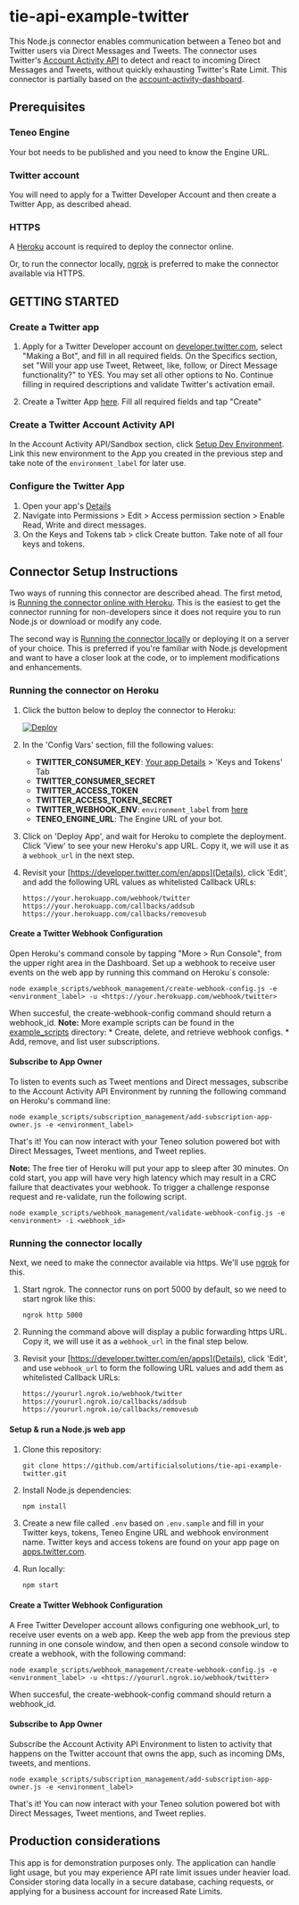 # tie-api-example-twitter
This Node.js connector enables communication between a Teneo bot and Twitter users via Direct Messages and Tweets. The connector uses Twitter's [Account Activity API](https://developer.twitter.com/en/docs/accounts-and-users/subscribe-account-activity/overview) to detect and react to incoming Direct Messages and Tweets, without quickly exhausting Twitter's Rate Limit. This connector is partially based on the [account-activity-dashboard](https://github.com/mkgareja/tbot).


## Prerequisites
### Teneo Engine
Your bot needs to be published and you need to know the Engine URL.

### Twitter account
You will need to apply for a Twitter Developer Account and then create a Twitter App, as described ahead.

### HTTPS
A [Heroku](https://www.heroku.com/home) account is required to deploy the connector online.

Or, to run the connector locally, [ngrok](https://ngrok.com/) is preferred to make the connector available via HTTPS.

## GETTING STARTED
### Create a Twitter app

1. Apply for a Twitter Developer account on [developer.twitter.com](https://developer.twitter.com/en/apps), select "Making a Bot", and fill in all required fields. On the Specifics section, set "Will your app use Tweet, Retweet, like, follow, or Direct Message functionality?" to YES. You may set all other options to No. Continue filling in required descriptions and validate Twitter's activation email.

2. Create a Twitter App [here](https://developer.twitter.com/en/apps/create). Fill all required fields and tap "Create"


### Create a Twitter Account Activity API
In the Account Activity API/Sandbox section, click [Setup Dev Environment](https://developer.twitter.com/en/account/environments). Link this new environment to the App you created in the previous step and take note of the `environment_label` for later use.

### Configure the Twitter App
1. Open your app's [Details](https://developer.twitter.com/en/apps)
2. Navigate into Permissions > Edit > Access permission section > Enable Read, Write and direct messages.
3. On the Keys and Tokens tab > click Create button. Take note of all four keys and tokens.


## Connector Setup Instructions
Two ways of running this connector are described ahead. The first metod, is [Running the connector online with Heroku](#running-the-connector-on-heroku). This is the easiest to get the connector running for non-developers since it does not require you to run Node.js or download or modify any code.

The second way is [Running the connector locally](#running-the-connector-locally) or deploying it on a server of your choice. This is preferred if you're familiar with Node.js development and want to have a closer look at the code, or to implement modifications and enhancements.

### Running the connector on Heroku
1. Click the button below to deploy the connector to Heroku:

    [![Deploy](https://www.herokucdn.com/deploy/button.svg)](https://heroku.com/deploy?template=https://github.com/artificialsolutions/tie-api-example-twitter)

2. In the 'Config Vars' section, fill the following values:
    * **TWITTER_CONSUMER_KEY**: [Your app Details](https://developer.twitter.com/en/apps/) > 'Keys and Tokens' Tab
    * **TWITTER_CONSUMER_SECRET** 
    * **TWITTER_ACCESS_TOKEN** 
    * **TWITTER_ACCESS_TOKEN_SECRET**
    * **TWITTER_WEBHOOK_ENV**: `environment_label` from [here](https://developer.twitter.com/en/account/environments)
    * **TENEO_ENGINE_URL**: The Engine URL of your bot.
3. Click on 'Deploy App', and wait for Heroku to complete the deployment. Click 'View' to see your new Heroku's app URL. Copy it, we will use it as a `webhook_url` in the next step.

4. Revisit your [https://developer.twitter.com/en/apps](Details), click 'Edit', and add the following URL values as whitelisted Callback URLs:

    ```
    https://your.herokuapp.com/webhook/twitter
    https://your.herokuapp.com/callbacks/addsub
    https://your.herokuapp.com/callbacks/removesub
    ```

#### Create a Twitter Webhook Configuration
Open Heroku's command console by tapping "More > Run Console", from the upper right area in the Dashboard.
Set up a webhook to receive user events on the web app by running this command on Heroku´s console:

    node example_scripts/webhook_management/create-webhook-config.js -e <environment_label> -u <https://your.herokuapp.com/webhook/twitter>
    
When succesful, the create-webhook-config command should return a webhook_id.
**Note:** More example scripts can be found in the [example_scripts](example_scripts) directory:
    * Create, delete, and retrieve webhook configs.
    * Add, remove, and list user subscriptions.
    
#### Subscribe to App Owner 
To listen to events such as Tweet mentions and Direct messages, subscribe to the Account Activity API Environment by running the following command on Heroku's command line:

    node example_scripts/subscription_management/add-subscription-app-owner.js -e <environment_label>
    
That's it! You can now interact with your Teneo solution powered bot with Direct Messages, Tweet mentions, and Tweet replies.

**Note:** The free tier of Heroku will put your app to sleep after 30 minutes. On cold start, you app will have very high latency which may result in a CRC failure that deactivates your webhook. To trigger a challenge response request and re-validate, run the following script.

    node example_scripts/webhook_management/validate-webhook-config.js -e <environment> -i <webhook_id>
    
### Running the connector locally
Next, we need to make the connector available via https. We'll use [ngrok](https://ngrok.com) for this.

1. Start ngrok. The connector runs on port 5000 by default, so we need to start ngrok like this:
    ```
    ngrok http 5000
    ```
2. Running the command above will display a public forwarding https URL. Copy it, we will use it as a `webhook_url` in the final step below.

3. Revisit your [https://developer.twitter.com/en/apps](Details), click 'Edit', and use `webhook_url` to form the following URL values and add them as whitelisted Callback URLs:

    ```
    https://yoururl.ngrok.io/webhook/twitter
    https://yoururl.ngrok.io/callbacks/addsub
    https://yoururl.ngrok.io/callbacks/removesub
    ```
    
#### Setup & run a Node.js web app

1. Clone this repository:

    ```
    git clone https://github.com/artificialsolutions/tie-api-example-twitter.git
    ```

2. Install Node.js dependencies:

    ```
    npm install
    ```

3. Create a new file called `.env` based on `.env.sample` and fill in your Twitter keys, tokens, Teneo Engine URL and webhook environment name. Twitter keys and access tokens are found on your app page on [apps.twitter.com](https://apps.twitter.com/). 

4. Run locally:

    ```bash
    npm start
    ```

#### Create a Twitter Webhook Configuration
A Free Twitter Developer account allows configuring one webhook_url, to receive user events on a web app.
Keep the web app from the previous step running in one console window, and then open a second console window to create a webhook, with the following command:

    node example_scripts/webhook_management/create-webhook-config.js -e <environment_label> -u <https://yoururl.ngrok.io/webhook/twitter>
    
When succesful, the create-webhook-config command should return a webhook_id.


#### Subscribe to App Owner 
Subscribe the Account Activity API Environment to listen to activity that happens on the Twitter account that owns the app, such as incoming DMs, tweets, and mentions. 

    node example_scripts/subscription_management/add-subscription-app-owner.js -e <environment_label>
    
    
That's it! You can now interact with your Teneo solution powered bot with Direct Messages, Tweet mentions, and Tweet replies.


## Production considerations
This app is for demonstration purposes only. The application can handle light usage, but you may experience API rate limit issues under heavier load. Consider storing data locally in a secure database, caching requests, or applying for a business account for increased Rate Limits.

